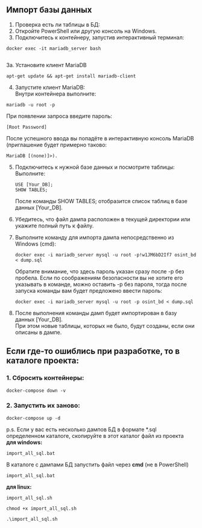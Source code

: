 ## Импорт базы данных
1. Проверка есть ли таблицы в БД:
2. Откройте PowerShell или другую консоль на Windows.
3. Подключитесь к контейнеру, запустив интерактивный терминал:  
```
docker exec -it mariadb_server bash


```
3a. Установите клиент MariaDB
```
apt-get update && apt-get install mariadb-client
```
4.  Запустите клиент MariaDB:  
   Внутри контейнера выполните:
   ```
   mariadb -u root -p
   ```
   При появлении запроса введите пароль:  
   ```
   [Root Password]
   ```
   После успешного ввода вы попадёте в интерактивную консоль MariaDB (приглашение будет примерно таково: 
   ```
MariaDB [(none)]>).
```
5. Подключитесь к нужной базе данных и посмотрите таблицы:  
   Выполните:
   ```
   USE [Your_DB];
   SHOW TABLES;
   ```
   После команды SHOW TABLES; отобразится список таблиц в базе данных [Your_DB].

6.  Убедитесь, что файл дампа расположен в текущей директории или укажите полный путь к файлу.
7. Выполните команду для импорта дампа непосредственно из Windows (cmd):
   ```
   docker exec -i mariadb_server mysql -u root -p!w1JM6bD2If7 osint_bd < dump.sql
   ```
   Обратите внимание, что здесь пароль указан сразу после -p без пробела. Если по соображениям безопасности вы не хотите его указывать в команде, можно оставить -p без пароля, тогда после запуска команды вам будет предложено ввести пароль:
   ```
   docker exec -i mariadb_server mysql -u root -p osint_bd < dump.sql
   ```
8. После выполнения команды дамп будет импортирован в базу данных [Your_DB].  
   При этом новые таблицы, которых не было, будут созданы, если они описаны в дампе.


## Если где-то ошиблись при разработке, то в каталоге проекта:
### 1. Сбросить контейнеры:
```
docker-compose down -v
```
### 2. Запустить их заново:
```
docker-compose up -d
```

p.s. Если у вас есть несколько дампов БД в формате *.sql определенном каталоге, скопируйте в этот каталог файл из проекта 
 <br>**для windows:**<br>
```
import_all_sql.bat
```
В каталоге с дампами БД запустить файл через **cmd** (не в PowerShell)
```
import_all_sql.bat
```
**для linux:**
```
import_all_sql.sh
```
```
chmod +x import_all_sql.sh
```
```
.\import_all_sql.sh
```
